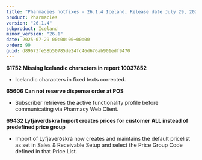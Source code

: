 ```yaml
---
title: "Pharmacies hotfixes - 26.1.4 Iceland, Release date July 29, 2025 - Hotfixes"
product: Pharmacies
version: "26.1.4"
subproduct: Iceland
minor_version: "26.1"
date: 2025-07-29 00:00:00+00:00
order: 99
guid: d89673fe58b50785de24fc46d676ab901edf9470
---
```


<strong>61752 Missing Icelandic characters in report 10037852</strong>
<ul><li>Icelandic characters in fixed texts corrected.</li></ul>
<strong>65606 Can not reserve dispense order at POS</strong>
<ul><li>Subscriber retrieves the active functionality profile before communicating via Pharmacy Web Client.</li></ul>
<strong>69432 Lyfjaverdskra Import creates prices for customer ALL instead of predefined price group</strong>
<ul><li>Import of Lyfjaverðskrá now creates and maintains the default pricelist as set in Sales &amp;  Receivable Setup and select the Price Group Code defined in that Price List.</li></ul>
